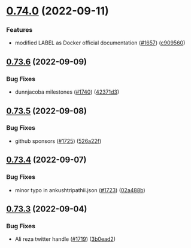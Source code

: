 # [0.74.0](https://github.com/EddieHubCommunity/LinkFree/compare/v0.73.6...v0.74.0) (2022-09-11)


### Features

* modified LABEL as Docker official documentation ([#1657](https://github.com/EddieHubCommunity/LinkFree/issues/1657)) ([c909560](https://github.com/EddieHubCommunity/LinkFree/commit/c9095608288e5421c51681225681ad2c3c477630))



## [0.73.6](https://github.com/EddieHubCommunity/LinkFree/compare/v0.73.5...v0.73.6) (2022-09-09)


### Bug Fixes

* dunnjacoba milestones ([#1740](https://github.com/EddieHubCommunity/LinkFree/issues/1740)) ([42371d3](https://github.com/EddieHubCommunity/LinkFree/commit/42371d3b8ae86e9253f5869b2c9dab9629869686))



## [0.73.5](https://github.com/EddieHubCommunity/LinkFree/compare/v0.73.4...v0.73.5) (2022-09-08)


### Bug Fixes

* github sponsors ([#1725](https://github.com/EddieHubCommunity/LinkFree/issues/1725)) ([526a22f](https://github.com/EddieHubCommunity/LinkFree/commit/526a22f15b38976b11907f10218ce0525a3353e7))



## [0.73.4](https://github.com/EddieHubCommunity/LinkFree/compare/v0.73.3...v0.73.4) (2022-09-07)


### Bug Fixes

* minor typo in ankushtripathii.json ([#1723](https://github.com/EddieHubCommunity/LinkFree/issues/1723)) ([02a488b](https://github.com/EddieHubCommunity/LinkFree/commit/02a488b33e56461e628c756f2855561aaea44db0))



## [0.73.3](https://github.com/EddieHubCommunity/LinkFree/compare/v0.73.2...v0.73.3) (2022-09-04)


### Bug Fixes

* Ali reza twitter handle ([#1719](https://github.com/EddieHubCommunity/LinkFree/issues/1719)) ([3b0ead2](https://github.com/EddieHubCommunity/LinkFree/commit/3b0ead267e86f38a85f6436499a20678f7312184))



